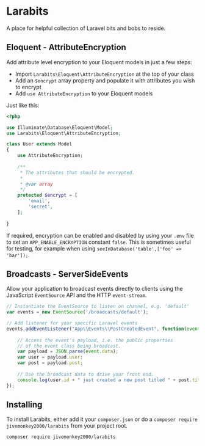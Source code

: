 # Larabits
A place for helpful collection of Laravel bits and bobs to reside.

## Eloquent - AttributeEncryption

Add attribute level encryption to your Eloquent models in just a few steps:
- Import `Larabits\Eloquent\AttributeEncryption` at the top of your class
- Add an `$encrypt` array property and populate it with attributes you wish to encrypt
- Add `use AttributeEncryption` to your Eloquent models

Just like this:
```php
<?php

use Illuminate\Database\Eloquent\Model;
use Larabits\Eloquent\AttributeEncryption;

class User extends Model
{
	use AttributeEncryption;
  
	/**
	 * The attributes that should be encrypted.
	 *
	 * @var array
	 */
	protected $encrypt = [
		'email',
		'secret',
	];
  
}
```
If required, encryption can be enabled and disabled by using your `.env` file to set an `APP_ENABLE_ENCRYPTION` constant `false`. This is sometimes useful for testing, for example when using `seeInDatabase('table',['foo' => 'bar']);`.

## Broadcasts - ServerSideEvents

Allow your application to broadcast events directly to clients using the JavaScript `EventSource` API and the HTTP `event-stream`.
```javascript
// Instantiate the EventSource to listen on channel, e.g. 'default' 
var events = new EventSource('/broadcasts/default');

// Add listener for your specific Laravel events
events.addEventListener("App\\Events\\PostCreatedEvent", function(event) {
    
    // Access the event's payload, i.e. the public properties 
    // of the event class being broadcast.
    var payload = JSON.parse(event.data);
    var user = payload.user;
    var post = payload.post;
    
    // Use the broadcast data to drive your front end.
    console.log(user.id + " just created a new post titled " + post.title);
});
```

## Installing

To install Larabits, either add it your `composer.json` or do a `composer require jivemonkey2000/larabits` from your project root.
```
composer require jivemonkey2000/larabits
```
